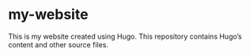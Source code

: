 # my-website
This is my website created using Hugo. This repository contains Hugo’s content and other source files.
